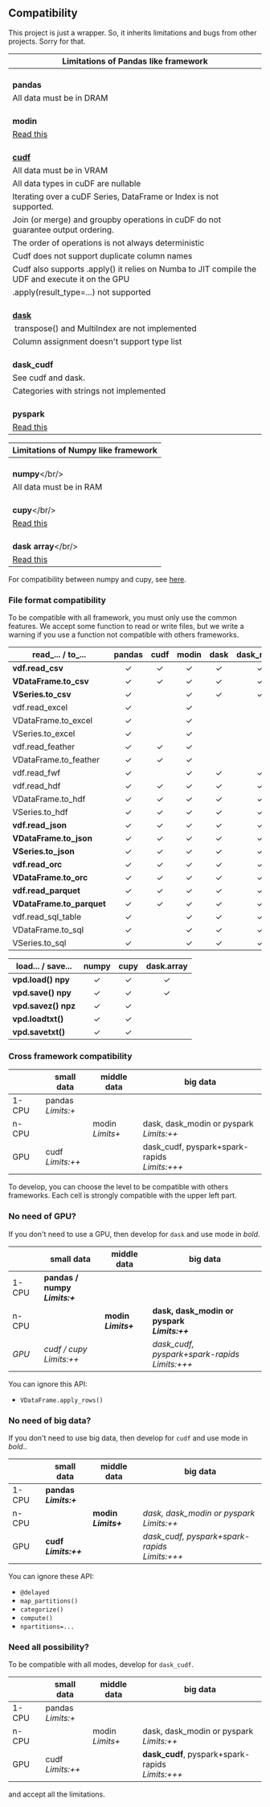 ## Compatibility
This project is just a wrapper. So, it inherits limitations and bugs from other projects. Sorry for that.


| Limitations of Pandas like framework                                                             |
|--------------------------------------------------------------------------------------------------|
| <br />**pandas**                                                                                 |
| All data must be in DRAM                                                                         |
| <br />**modin**                                                                                  |
| [Read this](https://modin.readthedocs.io/en/stable/getting_started/why_modin/pandas.html)        |
| <br />**[cudf](https://docs.rapids.ai/api/cudf/nightly/user_guide/pandas-comparison.html)**      |
| All data must be in VRAM                                                                         |
| All data types in cuDF are nullable                                                              |
| Iterating over a cuDF Series, DataFrame or Index is not supported.                               |
| Join (or merge) and groupby operations in cuDF do not guarantee output ordering.                 |
| The order of operations is not always deterministic                                              |
| Cudf does not support duplicate column names                                                     |
| Cudf also supports .apply() it relies on Numba to JIT compile the UDF and execute it on the GPU  |
| .apply(result_type=...) not supported                                                            |
| <br />**[dask](https://distributed.dask.org/en/stable/limitations.html)**                        |
|  transpose() and MultiIndex are not implemented                                                  |
| Column assignment doesn't support type list                                                      |
| <br />**dask_cudf**                                                                              |
| See cudf and dask.                                                                               |
| Categories with strings not implemented                                                          |
| <br />**pyspark**                                                                                |
| [Read this](https://spark.apache.org/docs/latest/api/python/reference/pyspark.pandas/index.html) |

| Limitations of Numpy like framework                                       |
|---------------------------------------------------------------------------|
| <br/>**numpy**</br/>                                                      |
| All data must be in RAM                                                   |
| <br/>**cupy**</br/>                                                       |
| [Read this](https://docs.cupy.dev/en/stable/user_guide/difference.html)   |
| <br/>**dask array**</br/>                                                 |
| [Read this](https://docs.dask.org/en/stable/array.html#scope)             |
For compatibility between numpy and cupy,
see [here](https://numpy.org/doc/stable/user/basics.interoperability.html#basics-interoperability).

### File format compatibility
To be compatible with all framework, you must only use the common features.
We accept some function to read or write files, but we write a warning
if you use a function not compatible with others frameworks.

| read_... / to_...         | pandas | cudf | modin | dask | dask_modin | dask_cudf | pyspark |
|---------------------------|:------:|:----:|:-----:|:----:|:----------:|:---------:|:-------:|
| **vdf.read_csv**          |   ✓    |  ✓   |   ✓   |  ✓   |     ✓      |     ✓     |    ✓    |
| **VDataFrame.to_csv**     |   ✓    |  ✓   |   ✓   |  ✓   |     ✓      |     ✓     |    ✓    |
| **VSeries.to_csv**        |   ✓    |      |   ✓   |  ✓   |     ✓      |     ✓     |    ✓    |
| vdf.read_excel            |   ✓    |      |   ✓   |      |            |           |    ✓    |
| VDataFrame.to_excel       |   ✓    |      |   ✓   |      |            |           |    ✓    |
| VSeries.to_excel          |   ✓    |      |   ✓   |      |            |           |    ✓    |
| vdf.read_feather          |   ✓    |  ✓   |   ✓   |      |            |           |         |
| VDataFrame.to_feather     |   ✓    |  ✓   |   ✓   |      |            |           |         |
| vdf.read_fwf              |   ✓    |      |   ✓   |  ✓   |     ✓      |           |         |
| vdf.read_hdf              |   ✓    |  ✓   |   ✓   |  ✓   |     ✓      |           |         |
| VDataFrame.to_hdf         |   ✓    |  ✓   |   ✓   |  ✓   |     ✓      |           |         |
| VSeries.to_hdf            |   ✓    |  ✓   |   ✓   |  ✓   |     ✓      |           |         |
| **vdf.read_json**         |   ✓    |  ✓   |   ✓   |  ✓   |     ✓      |     ✓     |    ✓    |
| **VDataFrame.to_json**    |   ✓    |  ✓   |   ✓   |  ✓   |     ✓      |     ✓     |    ✓    |
| **VSeries.to_json**       |   ✓    |  ✓   |   ✓   |  ✓   |     ✓      |     ✓     |    ✓    |
| **vdf.read_orc**          |   ✓    |  ✓   |   ✓   |  ✓   |     ✓      |     ✓     |    ✓    |
| **VDataFrame.to_orc**     |   ✓    |  ✓   |   ✓   |  ✓   |     ✓      |     ✓     |    ✓    |
| **vdf.read_parquet**      |   ✓    |  ✓   |   ✓   |  ✓   |     ✓      |     ✓     |    ✓    |
| **VDataFrame.to_parquet** |   ✓    |  ✓   |   ✓   |  ✓   |     ✓      |     ✓     |    ✓    |
| vdf.read_sql_table        |   ✓    |      |   ✓   |  ✓   |     ✓      |           |    ✓    |
| VDataFrame.to_sql         |   ✓    |      |   ✓   |  ✓   |     ✓      |           |    ✓    |
| VSeries.to_sql            |   ✓    |      |   ✓   |  ✓   |     ✓      |           |    ✓    |


| load... / save...   | numpy | cupy | dask.array |
|---------------------|:-----:|:----:|:----------:|
| **vpd.load() npy**  |   ✓   |  ✓   |     ✓      |
| **vpd.save() npy**  |   ✓   |  ✓   |     ✓      |
| **vpd.savez() npz** |   ✓   |  ✓   |            |
| **vpd.loadtxt()**   |   ✓   |  ✓   |            |
| **vpd.savetxt()**   |   ✓   |  ✓   |            |


### Cross framework compatibility

|       | small data            | middle data         | big data                                         |
|-------|-----------------------|---------------------|--------------------------------------------------|
| 1-CPU | pandas<br/>*Limits:+* |                     |                                                  |
| n-CPU |                       | modin<br/>*Limits+* | dask, dask_modin or pyspark<br/>*Limits:++*      |
| GPU   | cudf<br/>*Limits:++*  |                     | dask_cudf, pyspark+spark-rapids<br/>*Limits:+++* |

To develop, you can choose the level to be compatible with others frameworks.
Each cell is strongly compatible with the upper left part.

### No need of GPU?
If you don't need to use a GPU, then develop for `dask` and use mode in *bold*.

|       | small data                        | middle data             | big data                                         |
|-------|-----------------------------------|-------------------------|--------------------------------------------------|
| 1-CPU | **pandas / numpy<br/>*Limits:+*** |                         |                                                  |
| n-CPU |                                   | **modin<br/>*Limits+*** | **dask, dask_modin or pyspark<br/>*Limits:++***  |
| *GPU* | *cudf / cupy<br/>Limits:++*       |                         | *dask_cudf, pyspark+spark-rapids<br/>Limits:+++* |

You can ignore this API:

- `VDataFrame.apply_rows()`

### No need of big data?

If you don't need to use big data, then develop for `cudf` and use mode in *bold*..

|       | small data                | middle data             | big data                                         |
|-------|---------------------------|-------------------------|--------------------------------------------------|
| 1-CPU | **pandas<br/>*Limits:+*** |                         |                                                  |
| n-CPU |                           | **modin<br/>*Limits+*** | *dask, dask_modin or pyspark<br/>Limits:++*      |
| GPU   | **cudf<br/>*Limits:++***  |                         | *dask_cudf, pyspark+spark-rapids<br/>Limits:+++* |

You can ignore these API:

- `@delayed`
- `map_partitions()`
- `categorize()`
- `compute()`
- `npartitions=...`

### Need all possibility?

To be compatible with all modes, develop for `dask_cudf`.

|       | small data            | middle data         | big data                                             |
|-------|-----------------------|---------------------|------------------------------------------------------|
| 1-CPU | pandas<br/>*Limits:+* |                     |                                                      |
| n-CPU |                       | modin<br/>*Limits+* | dask, dask_modin or pyspark<br/>*Limits:++*          |
| GPU   | cudf<br/>*Limits:++*  |                     | **dask_cudf**, pyspark+spark-rapids<br/>*Limits:+++* |

and accept all the limitations.
